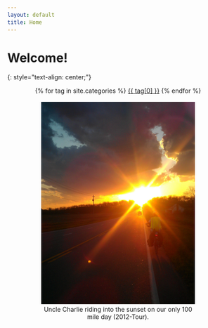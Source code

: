 ```yaml
---
layout: default
title: Home
---
```


# Welcome!
{: style="text-align: center;"}
  <div class="tags-expo-list" style="text-align: center;">
    {% for tag in site.categories %}
    <a href="/blog/categories#{{ tag[0] | slugify }}" class="post-tag">{{ tag[0] }}</a>
    {% endfor %}
  </div>
  <br>
<figure style="width:350px; margin: auto; text-align: center;">
  <img src="/resources/img/Sunset.jpg" alt="Uncle Charlie riding into the sunset" width="350">
  <figcaption>Uncle Charlie riding into the sunset on our only 100 mile day (2012-Tour).</figcaption>
</figure>
